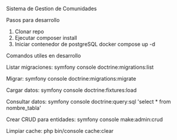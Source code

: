 Sistema de Gestion de Comunidades

Pasos para desarrollo

1. Clonar repo
2. Ejecutar composer install
3. Iniciar contenedor de postgreSQL
    docker compose up -d

Comandos utiles en desarrollo


Listar migraciones:
symfony console doctrine:migrations:list    

Migrar:
symfony console doctrine:migrations:migrate

Cargar datos:
symfony console doctrine:fixtures:load

Consultar datos:
symfony console doctrine:query:sql 'select * from nombre_tabla'

Crear CRUD para entidades:
symfony console make:admin:crud

Limpiar cache:
php bin/console cache:clear